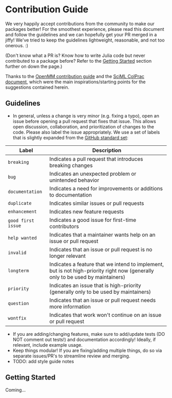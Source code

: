 # Contribution Guide

We very happily accept contributions from the community to make our packages better! For the smoothest experience, please read this document and follow the guidelines and we can hopefully get your PR merged in a jiffy! We've tried to keep the guidelines lightweight, reasonable, and not too onerous. :)

(Don't know what a PR is? Know how to write Julia code but never contributed to a package before? Refer to the [Getting Started](#getting-started) section further on down the page.)

Thanks to the [OpenMM contribution guide](https://github.com/openmm/openmm/blob/master/CONTRIBUTING.md) and the [SciML ColPrac document](http://colprac.sciml.ai), which were the main inspirations/starting points for the suggestions contained herein.

## Guidelines

* In general, unless a change is very minor (e.g. fixing a typo), open an issue before opening a pull request that fixes that issue. This allows open discussion, collaboration, and prioritization of changes to the code. Please also label the issue appropriately. We use a set of labels that is slightly expanded from the [GitHub standard set](https://docs.github.com/en/github/managing-your-work-on-github/managing-labels#about-default-labels):

| Label              | Description                                                                                                                    |
| -------------      | -------------                                                                                                                  |
| `breaking`         | Indicates a pull request that introduces breaking changes                                                                      |
| `bug`              | Indicates an unexpected problem or unintended behavior                                                                         |
| `documentation`    | Indicates a need for improvements or additions to documentation                                                                |
| `duplicate`        | Indicates similar issues or pull requests                                                                                      |
| `enhancement`      | Indicates new feature requests                                                                                                 |
| `good first issue` | Indicates a good issue for first-time contributors                                                                             |
| `help wanted`      | Indicates that a maintainer wants help on an issue or pull request                                                             |
| `invalid`          | Indicates that an issue or pull request is no longer relevant                                                                  |
| `longterm`         | Indicates a feature that we intend to implement, but is not high-priority right now (generally only to be used by maintainers) |
| `priority`         | Indicates an issue that is high-priority (generally only to be used by maintainers)                                            |
| `question`         | Indicates that an issue or pull request needs more information                                                                 |
| `wontfix`          | Indicates that work won't continue on an issue or pull request                                                                 |

* If you are adding/changing features, make sure to add/update tests (DO NOT comment out tests!) and documentation accordingly! Ideally, if relevant, include example usage.
* Keep things modular! If you are fixing/adding multiple things, do so via separate issues/PR's to streamline review and merging.
* TODO: add style guide notes

## Getting Started

Coming...
